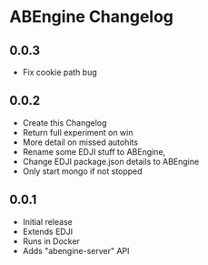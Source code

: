 # ABEngine Changelog

## 0.0.3

- Fix cookie path bug

## 0.0.2

- Create this Changelog
- Return full experiment on win
- More detail on missed autohits
- Rename some EDJI stuff to ABEngine, 
- Change EDJI package.json details to ABEngine
- Only start mongo if not stopped

## 0.0.1

- Initial release
- Extends EDJI
- Runs in Docker
- Adds "abengine-server" API